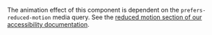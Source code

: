 The animation effect of this component is dependent on the `prefers-reduced-motion` media query. See the [reduced motion section of our accessibility documentation](/docs/getting-started/accessibility/#reduced-motion).
